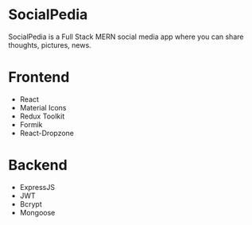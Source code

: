 # SocialPedia

SocialPedia is a Full Stack MERN social media app where you can share thoughts, pictures, news.

# Frontend

- React
- Material Icons
- Redux Toolkit
- Formik
- React-Dropzone

# Backend

- ExpressJS
- JWT
- Bcrypt
- Mongoose
